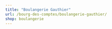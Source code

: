 ```yaml
---
title: "Boulangerie Gauthier"
url: /bourg-des-comptes/boulangerie-gauthier/
shop: boulangerie
---
```

